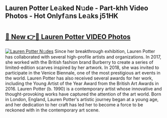## Lauren Potter Le𝚊ked N𝚞de - Part-khh Video Photos - Hot Onlyf𝚊ns Le𝚊ks j51HK

# <h2><a href="http://ac24753.deff.icu/?id=Lauren+Potter">🔗 New 👉🔴 Lauren Potter VIDEO Photos</a></h2>

[![Lauren Potter N𝚞des](https://i.imgur.com/rIISA9y.gif)](http://ac24753.deff.icu/?id=Lauren+Potter)
Since her breakthrough exhibition, Lauren Potter has collaborated with several high-profile artists and organizations. In 2017, she worked with the British fashion brand Burberry to create a series of limited-edition scarves inspired by her artwork. In 2018, she was invited to participate in the Venice Biennale, one of the most prestigious art events in the world. Lauren Potter has also received several awards for her work, including the Young Artist of the Year Award from the British Art Awards in 2016. Lauren Potter (b. 1990) is a contemporary artist whose innovative and thought-provoking works have captured the attention of the art world. Born in London, England, Lauren Potter's artistic journey began at a young age, and her dedication to her craft has led her to become a force to be reckoned with in the contemporary art scene.
